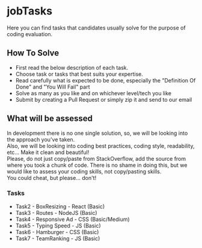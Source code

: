 # jobTasks

Here you can find tasks that candidates usually solve for the purpose of coding evaluation.

## How To Solve  

* First read the below description of each task.
* Choose task or tasks that best suits your expertise.
* Read carefully what is expected to be done, especially the "Definition Of Done" and "You Will Fail" part
* Solve as many as you like and on whichever level/tech you like
* Submit by creating a Pull Request or simply zip it and send to our email

## What will be assessed  

In development there is no one single solution, so, we will be looking into the approach you've taken.  
Also, we will be looking into coding best practices, coding style, readability, etc... Make it clean and beautiful!  
Please, do not just copy/paste from StackOverflow, add the source from where you took a chunk of code. There is no shame in doing this, but we would like to assess your coding skills, not copy/pasting skills.  
You could cheat, but please... don't!

### Tasks  

* Task2 - BoxResizing - React (Basic)
* Task3 - Routes - NodeJS (Basic)
* Task4 - Responsive Ad - CSS (Basic/Medium)
* Task5 - Typing Speed - JS (Basic)
* Task6 - Hamburger - CSS (Basic)
* Task7 - TeamRanking - JS (Basic)
